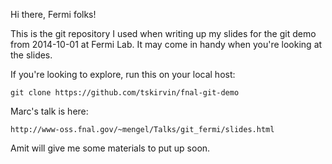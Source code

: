 Hi there, Fermi folks!  

This is the git repository I used when writing up my slides for the git
demo from 2014-10-01 at Fermi Lab.  It may come in handy when you're
looking at the slides.

If you're looking to explore, run this on your local host:

    git clone https://github.com/tskirvin/fnal-git-demo

Marc's talk is here: 

    http://www-oss.fnal.gov/~mengel/Talks/git_fermi/slides.html

Amit will give me some materials to put up soon.


